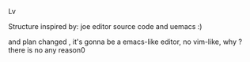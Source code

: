 Lv

Structure inspired by: joe editor source code and uemacs :) 

and plan changed , it's gonna be a emacs-like editor, no vim-like, why ? there is no any reason0
